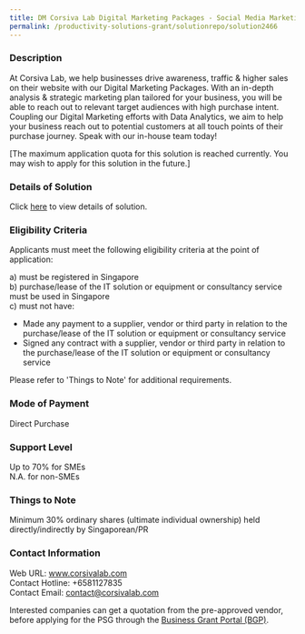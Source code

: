 ```yaml
---
title: DM Corsiva Lab Digital Marketing Packages - Social Media Marketing & Photography/Videography [6 Months Package]
permalink: /productivity-solutions-grant/solutionrepo/solution2466
---
```


### Description

At Corsiva Lab, we help businesses drive awareness, traffic & higher sales on their website with our Digital Marketing Packages. With an in-depth analysis & strategic marketing plan tailored for your business, you will be able to reach out to relevant target audiences with high purchase intent. Coupling our Digital Marketing efforts with Data Analytics, we aim to help your business reach out to potential customers at all touch points of their purchase journey. Speak with our in-house team today!

[The maximum application quota for this solution is reached currently. You may wish to apply for this solution in the future.]

### Details of Solution

Click <a href='https://www.gobusiness.gov.sg/images/psg/Desensitised_DM_Corsiva_Lab_Annex_3_CR_wef_25_Nov_2021_Part_1314.pdf' target='_blank' rel='noopener'>here</a> to view details of solution.

### Eligibility Criteria

Applicants must meet the following eligibility criteria at the point of application:

a) must be registered in Singapore <br>
b) purchase/lease of the IT solution or equipment or consultancy service must be used in Singapore <br>
c) must not have:
- Made any payment to a supplier, vendor or third party in relation to the purchase/lease of the IT solution or equipment or consultancy service
- Signed any contract with a supplier, vendor or third party in relation to the purchase/lease of the IT solution or equipment or consultancy service

Please refer to 'Things to Note' for additional requirements.

### Mode of Payment
Direct Purchase

### Support Level
Up to 70% for SMEs <br>
N.A. for non-SMEs

### Things to Note
Minimum 30% ordinary shares (ultimate individual ownership) held directly/indirectly by Singaporean/PR

### Contact Information
Web URL: www.corsivalab.com <br>Contact Hotline: +6581127835 <br>Contact Email: contact@corsivalab.com <br>

Interested companies can get a quotation from the pre-approved vendor, before applying for the PSG through the <a target='_blank' rel='noopener' href='https://www.businessgrants.gov.sg/'>Business Grant Portal (BGP)</a>.
